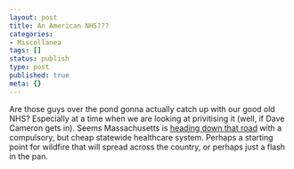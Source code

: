 ```yaml
---
layout: post
title: An American NHS???
categories:
- Miscellanea
tags: []
status: publish
type: post
published: true
meta: {}
---
```

Are those guys over the pond gonna actually catch up with our good old NHS? Especially at a time when we are looking at privitising it (well, if Dave Cameron gets in). Seems Massachusetts is <a href="http://www.playfuls.com/news_00751_Romney_Signs_Landmark_Massachusetts_Health_Insurance_Reform_Bill.html">heading down that road</a> with a compulsory, but cheap statewide healthcare system. Perhaps a starting point for wildfire that will spread across the country, or perhaps just a flash in the pan.
